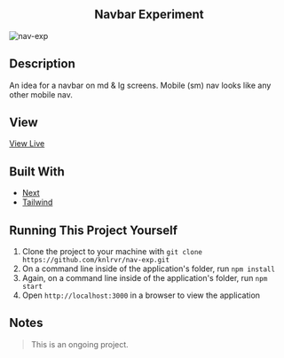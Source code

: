 <h2 align="center"> Navbar Experiment </h2>

![nav-exp](https://user-images.githubusercontent.com/91632194/232610862-e601f689-ad90-4699-a8b2-53fcc323c431.png)

## Description
An idea for a navbar on md & lg screens. Mobile (sm) nav looks like any other mobile nav. 

## View 
[View Live](https://nav-exp.vercel.app/)

## Built With
- [Next](https://nextjs.org/docs/getting-started)
- [Tailwind](https://tailwindcss.com/docs/installation)

## Running This Project Yourself 
1. Clone the project to your machine with `git clone https://github.com/knlrvr/nav-exp.git`
2. On a command line inside of the application's folder, run `npm install`
3. Again, on a command line inside of the application's folder, run `npm start`
4. Open `http://localhost:3000` in a browser to view the application

## Notes
> This is an ongoing project. 
